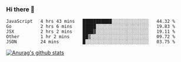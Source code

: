 ### Hi there 👋



<!--
**webB1an/webB1an** is a ✨ _special_ ✨ repository because its `README.md` (this file) appears on your GitHub profile.

Here are some ideas to get you started:

- 🔭 I’m currently working on ...
- 🌱 I’m currently learning ...
- 👯 I’m looking to collaborate on ...
- 🤔 I’m looking for help with ...
- 💬 Ask me about ...
- 📫 How to reach me: ...
- 😄 Pronouns: ...
- ⚡ Fun fact: ...
-->

<!--START_SECTION:waka-->
```text
JavaScript   4 hrs 43 mins   ███████████░░░░░░░░░░░░░░   44.32 % 
Go           2 hrs 6 mins    █████░░░░░░░░░░░░░░░░░░░░   19.83 % 
JSX          2 hrs 2 mins    ████▓░░░░░░░░░░░░░░░░░░░░   19.11 % 
Other        1 hr 2 mins     ██▒░░░░░░░░░░░░░░░░░░░░░░   09.72 % 
JSON         24 mins         █░░░░░░░░░░░░░░░░░░░░░░░░   03.75 % 
```
<!--END_SECTION:waka-->


[![Anurag's github stats](https://github-readme-stats.vercel.app/api?username=webB1an&show_icons=true&theme=radical)](https://github.com/anuraghazra/github-readme-stats)


